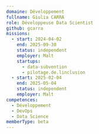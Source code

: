 ```yaml
---
domaine: Développement
fullname: Giulia CARRA
role: Développeuse Data Scientist
github: gcarra
missions:
  - start: 2024-04-02
    end: 2025-09-30
    status: independent
    employer: Malt
    startups:
      - data-subvention
      - pilotage.de.linclusion
  - start: 2025-02-04
    end: 2025-05-04
    status: independent
    employer: Malt
competences:
  - Développement
  - DevOps
  - Data Science
memberType: beta
---
```


